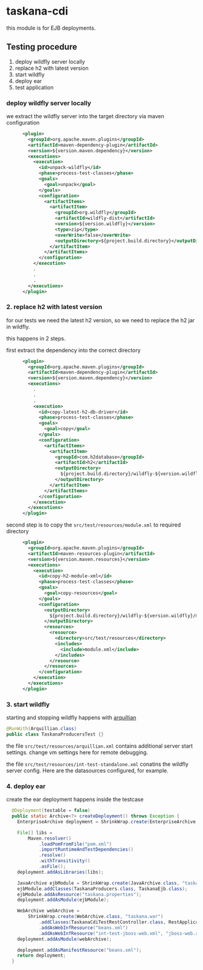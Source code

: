 # taskana-cdi

this module is for EJB deployments.

## Testing procedure

1. deploy wildfly server locally
2. replace h2 with latest version
3. start wildfly
4. deploy ear
5. test application

### deploy wildfly server locally

we extract the wildfly server into the target directory via maven configuration

```xml
      <plugin>
        <groupId>org.apache.maven.plugins</groupId>
        <artifactId>maven-dependency-plugin</artifactId>
        <version>${version.maven.dependency}</version>
        <executions>
          <execution>
            <id>unpack-wildfly</id>
            <phase>process-test-classes</phase>
            <goals>
              <goal>unpack</goal>
            </goals>
            <configuration>
              <artifactItems>
                <artifactItem>
                  <groupId>org.wildfly</groupId>
                  <artifactId>wildfly-dist</artifactId>
                  <version>${version.wildfly}</version>
                  <type>zip</type>
                  <overWrite>false</overWrite>
                  <outputDirectory>${project.build.directory}</outputDirectory>
                </artifactItem>
              </artifactItems>
            </configuration>
          </execution>
          .
          .
          .
        </executions>
      </plugin>
```

### 2. replace h2 with latest version

for our tests we need the latest h2 version, so we need to replace the h2 jar in wildfly.

this happens in 2 steps.

first extract the dependency into the correct directory

```xml
      <plugin>
        <groupId>org.apache.maven.plugins</groupId>
        <artifactId>maven-dependency-plugin</artifactId>
        <version>${version.maven.dependency}</version>
        <executions>
          .
          .
          .
          <execution>
            <id>copy-latest-h2-db-driver</id>
            <phase>process-test-classes</phase>
            <goals>
              <goal>copy</goal>
            </goals>
            <configuration>
              <artifactItems>
                <artifactItem>
                  <groupId>com.h2database</groupId>
                  <artifactId>h2</artifactId>
                  <outputDirectory>
                    ${project.build.directory}/wildfly-${version.wildfly}/modules/system/layers/base/com/h2database/h2/main
                  </outputDirectory>
                </artifactItem>
              </artifactItems>
            </configuration>
          </execution>
        </executions>
      </plugin>
```

second step is to copy the `src/test/resources/module.xml` to required directory

```xml
      <plugin>
        <groupId>org.apache.maven.plugins</groupId>
        <artifactId>maven-resources-plugin</artifactId>
        <version>${version.maven.resources}</version>
        <executions>
          <execution>
            <id>copy-h2-module-xml</id>
            <phase>process-test-classes</phase>
            <goals>
              <goal>copy-resources</goal>
            </goals>
            <configuration>
              <outputDirectory>
                ${project.build.directory}/wildfly-${version.wildfly}/modules/system/layers/base/com/h2database/h2/main
              </outputDirectory>
              <resources>
                <resource>
                  <directory>src/test/resources</directory>
                  <includes>
                    <include>module.xml</include>
                  </includes>
                </resource>
              </resources>
            </configuration>
          </execution>
        </executions>
      </plugin>
```

### 3. start wildfly

starting and stopping wildfly happens with [arquillian](https://arquillian.org/)

```java
@RunWith(Arquillian.class)
public class TaskanaProducersTest {}

```

the file `src/test/resources/arquillian.xml` contains additional server start settings. change vm settings here for remote debugging.

the file `src/test/resources/int-test-standalone.xml` conatins the wildfly server config. Here are the datasources configured, for example.

### 4. deploy ear

create the ear deployment happens inside the testcase

```java
  @Deployment(testable = false)
  public static Archive<?> createDeployment() throws Exception {
    EnterpriseArchive deployment = ShrinkWrap.create(EnterpriseArchive.class, "taskana.ear");

    File[] libs =
        Maven.resolver()
            .loadPomFromFile("pom.xml")
            .importRuntimeAndTestDependencies()
            .resolve()
            .withTransitivity()
            .asFile();
    deployment.addAsLibraries(libs);

    JavaArchive ejbModule = ShrinkWrap.create(JavaArchive.class, "taskana.jar");
    ejbModule.addClasses(TaskanaProducers.class, TaskanaEjb.class);
    ejbModule.addAsResource("taskana.properties");
    deployment.addAsModule(ejbModule);

    WebArchive webArchive =
        ShrinkWrap.create(WebArchive.class, "taskana.war")
            .addClasses(TaskanaCdiTestRestController.class, RestApplication.class)
            .addAsWebInfResource("beans.xml")
            .addAsWebInfResource("int-test-jboss-web.xml", "jboss-web.xml");
    deployment.addAsModule(webArchive);

    deployment.addAsManifestResource("beans.xml");
    return deployment;
  }
```

